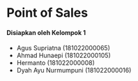 # Point of Sales
#### Disiapkan oleh Kelompok 1
* Agus Supriatna (181022000065)
* Ahmad Hunaepi (181022000105)
* Hermanto (181022000008)
* Dyah Ayu Nurmumpuni (181022000016)
